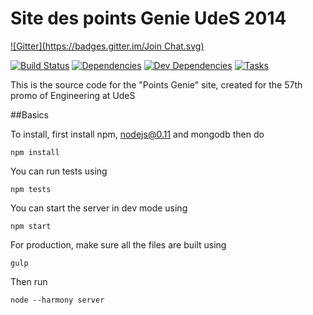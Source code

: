 # Site des points Genie UdeS 2014
[![Gitter](https://badges.gitter.im/Join Chat.svg)](https://gitter.im/dozoisch/pointsgenie?utm_source=badge&utm_medium=badge&utm_campaign=pr-badge)

[![Build Status][travis.img]][travis.url]
[![Dependencies][deps.img]][deps.url]
[![Dev Dependencies][devdeps.img]][devdeps.url]
[![Tasks][tasks.img]][tasks.url]

This is the source code for the "Points Genie" site, created for the 57th promo of Engineering at UdeS

##Basics

To install, first install npm, nodejs@0.11 and mongodb then do

    npm install

You can run tests using

    npm tests

You can start the server in dev mode using

    npm start


For production, make sure all the files are built using

    gulp

Then run

    node --harmony server


[travis.img]: https://api.travis-ci.org/dozoisch/pointsgenie.svg
[travis.url]: https://travis-ci.org/dozoisch/pointsgenie
[deps.img]: https://david-dm.org/dozoisch/pointsgenie.svg
[deps.url]: https://david-dm.org/dozoisch/pointsgenie
[devdeps.img]: https://david-dm.org/dozoisch/pointsgenie/dev-status.svg
[devdeps.url]: https://david-dm.org/dozoisch/pointsgenie#info=devDependencies
[tasks.img]: https://badge.waffle.io/dozoisch/pointsgenie.svg?label=Current+Iteration&title=Current+Iteration
[tasks.url]: http://waffle.io/dozoisch/pointsgenie
